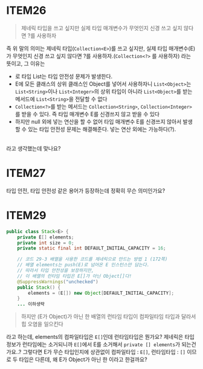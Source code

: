 # ITEM26
> 제네릭 타입을 쓰고 싶지만 실제 타입 매개변수가 무엇인지 신경 쓰고 싶지 않다면 ?를 사용하자

즉 위 말의 의미는 제네릭 타입(`Collection<E>`)를 쓰고 싶지만, 실제 타입 매개변수(E)가 무엇인지 신경 쓰고 싶지 않다면 ?를 사용하자.(`Collection<?>` 를 사용하자) 라는 뜻이고, 그 이유는
- 로 타입 List는 타입 안전성 문제가 발생한다.
- E에 모든 클래스의 상위 클래스인 Object를 넣어서 사용하자니 `List<Object>`는 `List<String>`이나 `List<Integer>`의 상위 타입이 아니라 `List<Object>`를 받는 메서드에 `List<String>`을 전달할 수 없다
- `Collection<?>`를 받는 메서드는 `Collection<String>`, `Collection<Integer>`를 받을 수 있다. 즉 타입 매개변수 E를 신경쓰지 않고 받을 수 있다
- 하지만 null 외에 넣는 연산을 할 수 없어 타입 매개변수 E를 신경쓰지 않아서 발생할 수 있는 타입 안전성 문제는 해결해준다. 넣는 연산 외에는 가능하다(?).
<br/>
라고 생각했는데 맞나요?

# ITEM27
타입 안전, 타입 안전성 같은 용어가 등장하는데 정확히 무슨 의미인가요?

# ITEM29

```java
public class Stack<E> {
    private E[] elements;
    private int size = 0;
    private static final int DEFAULT_INITIAL_CAPACITY = 16;

    // 코드 29-3 배열을 사용한 코드를 제네릭으로 만드는 방법 1 (172쪽)
    // 배열 elements는 push(E)로 넘어온 E 인스턴스만 담는다.
    // 따라서 타입 안전성을 보장하지만,
    // 이 배열의 런타임 타입은 E[]가 아닌 Object[]다!
    @SuppressWarnings("unchecked")
    public Stack() {
        elements = (E[]) new Object[DEFAULT_INITIAL_CAPACITY];
    }
    ... 이하생략
```
>  하지만 (E가 Object)가 아닌 한 배열의 런타임 타입이 컴파일타임 타입과 달라서 힙 오염을 일으킨다

라고 하는데, elements의 컴파일타입은 `E[]`인데 런타임타입은 뭔가요? 제네릭은 타입 정보가 런타임에는 소거되니까 `E[]`에서 E를 소거해서 `private [] elements`가 되는건가요..?
그렇다면 E가 무슨 타입인지에 상관없이 컴파일타입 : `E[]`, 런타임타입 : `[]` 이므로 두 타입은 다른데, 왜 E가 Object가 아닌 한 이라고 한걸까요?
